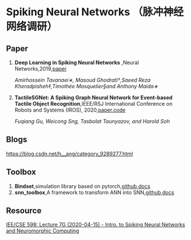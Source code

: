 # Spiking Neural Networks （脉冲神经网络调研）

## Paper
1. **Deep Learning in Spiking Neural Networks** ,Neural Networks,2019,[paper](https://doi.org/10.1016/j.neunet.2018.12.002)

    *Amirhossein Tavanaei∗, Masoud Ghodrati†,Saeed Reza Kheradpisheh‡,Timothée Masquelier§and Anthony Maida∗*
2. **TactileSGNet: A Spiking Graph Neural Network for Event-based
Tactile Object Recognition**,IEEE/RSJ International Conference on Robots and Systems (IROS), 2020,[paper](https://arxiv.org/abs/2008.08046),[code](https://github.com/clear-nus/TactileSGNet)

    *Fuqiang Gu, Weicong Sng, Tasbolat Taunyazov, and Harold Soh*

## Blogs
https://blog.csdn.net/h__ang/category_9289277.html

## Toolbox
1. **Bindset**,simulation library based on pytorch,[github](https://github.com/BindsNET/bindsnet),[docs](https://bindsnet-docs.readthedocs.io/)
2. **snn_toolbox**,A framework to transform ANN into SNN,[github](https://github.com/NeuromorphicProcessorProject/snn_toolbox),[docs](https://snntoolbox.readthedocs.io/en/latest/)
## Resource
[IEE/CSE 598: Lecture 7G (2020-04-15) - Intro. to Spiking Neural Networks and Neuromorphic Computing](https://www.youtube.com/watch?v=ICw2_49dSNw&list=PLXBbGVSkQJqETDgfvBV-DQD3G-v9052gX&index=25)
